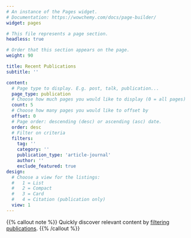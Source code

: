 ```yaml
---
# An instance of the Pages widget.
# Documentation: https://wowchemy.com/docs/page-builder/
widget: pages

# This file represents a page section.
headless: true

# Order that this section appears on the page.
weight: 90

title: Recent Publications
subtitle: ''

content:
  # Page type to display. E.g. post, talk, publication...
  page_type: publication
  # Choose how much pages you would like to display (0 = all pages)
  count: 5
  # Choose how many pages you would like to offset by
  offset: 0
  # Page order: descending (desc) or ascending (asc) date.
  order: desc
  # Filter on criteria
  filters:
    tag: ''
    category: ''
    publication_type: 'article-journal'
    author: ''
    exclude_featured: true
design:
  # Choose a view for the listings:
  #   1 = List
  #   2 = Compact
  #   3 = Card
  #   4 = Citation (publication only)
  view: 1
---
```


{{% callout note %}}
Quickly discover relevant content by [filtering publications](./publication/).
{{% /callout %}}
